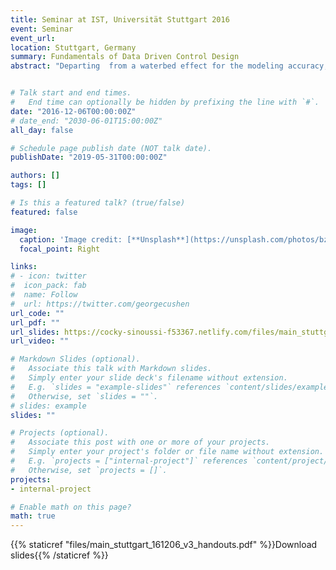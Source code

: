 ```yaml
---
title: Seminar at IST, Universität Stuttgart 2016
event: Seminar
event_url: 
location: Stuttgart, Germany
summary: Fundamentals of Data Driven Control Design
abstract: "Departing  from a waterbed effect for the modeling accuracy, inherent in all full scale model estimation, and the Cramer-Rao bound, that limits performance of data driven methods, we discuss how to do data driven control design for complex systems. We  compare direct design, when data is used to directly tune a controller, with indirect design, where a model is used as a proxy for the information contained in the data. We argue that broad band excitation in experiments for complex systems may lead to poor performance and discuss application oriented experiment design as a way to cope with this. We show that this technique leads to intuitive appealing designs which alleviate the choice of model structure, the hardest problem in system identification."


# Talk start and end times.
#   End time can optionally be hidden by prefixing the line with `#`.
date: "2016-12-06T00:00:00Z"
# date_end: "2030-06-01T15:00:00Z"
all_day: false

# Schedule page publish date (NOT talk date).
publishDate: "2019-05-31T00:00:00Z"

authors: []
tags: []

# Is this a featured talk? (true/false)
featured: false

image:
  caption: 'Image credit: [**Unsplash**](https://unsplash.com/photos/bzdhc5b3Bxs)'
  focal_point: Right

links:
# - icon: twitter
#  icon_pack: fab
#  name: Follow
#  url: https://twitter.com/georgecushen
url_code: ""
url_pdf: ""
url_slides: https://cocky-sinoussi-f53367.netlify.com/files/main_stuttgart_161206_v3_handouts.pdf
url_video: ""

# Markdown Slides (optional).
#   Associate this talk with Markdown slides.
#   Simply enter your slide deck's filename without extension.
#   E.g. `slides = "example-slides"` references `content/slides/example-slides.md`.
#   Otherwise, set `slides = ""`.
# slides: example
slides: ""

# Projects (optional).
#   Associate this post with one or more of your projects.
#   Simply enter your project's folder or file name without extension.
#   E.g. `projects = ["internal-project"]` references `content/project/deep-learning/index.md`.
#   Otherwise, set `projects = []`.
projects:
- internal-project

# Enable math on this page?
math: true
---
```

{{% staticref "files/main_stuttgart_161206_v3_handouts.pdf" %}}Download slides{{% /staticref %}}
